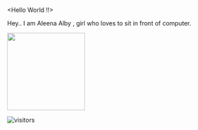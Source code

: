 <Hello World !!>

Hey.. I am Aleena Alby , girl who loves to sit in front of computer. 


<img height="180em" src="https://github-readme-stats.vercel.app/api?username=AleenaAlby&show_icons=true&hide_border=true&&count_private=true&include_all_commits=true" />


![visitors](https://visitor-badge.glitch.me/badge?page_id=page.id)
<!---
AleenaAlby/AleenaAlby is a ✨ special ✨ repository because its `README.md` (this file) appears on your GitHub profile.
You can click the Preview link to take a look at your changes.
--->
